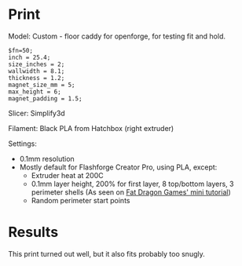 # Print

Model: Custom - floor caddy for openforge, for testing fit and hold.

    $fn=50;
    inch = 25.4;
    size_inches = 2;
    wallwidth = 8.1;
    thickness = 1.2;
    magnet_size_mm = 5;
    max_height = 6;
    magnet_padding = 1.5;

Slicer: Simplify3d

Filament: Black PLA from Hatchbox (right extruder)

Settings:
- 0.1mm resolution
- Mostly default for Flashforge Creator Pro, using PLA, except:
    - Extruder heat at 200C
    - 0.1mm layer height, 200% for first layer, 8 top/bottom layers, 3 perimeter shells (As seen on [Fat Dragon Games' mini tutorial](https://www.youtube.com/watch?time_continue=716&v=AqEWl51s9Rw&feature=emb_logo))
    - Random perimeter start points

# Results

This print turned out well, but it also fits probably too snugly.
